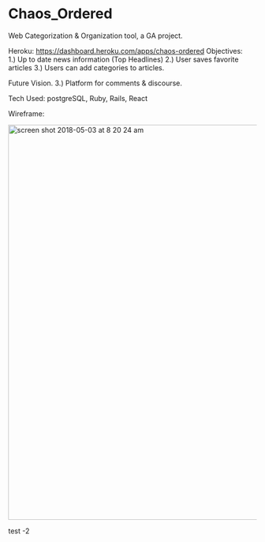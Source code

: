 # Chaos_Ordered
 Web Categorization &amp; Organization tool, a GA project.

 Heroku:
 https://dashboard.heroku.com/apps/chaos-ordered
 Objectives:  
  1.) Up to date news information (Top Headlines)
  2.) User saves favorite articles
  3.) Users can add categories to articles.

Future Vision.
  3.) Platform for comments & discourse.


Tech Used:
    postgreSQL, Ruby, Rails, React

Wireframe:

<img width="800" alt="screen shot 2018-05-03 at 8 20 24 am" src="https://user-images.githubusercontent.com/32752504/39585000-c00a3de4-4ec1-11e8-9127-56d5b60dfa36.png">


test -2
